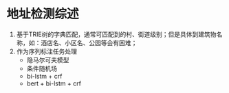 地址检测综述
====
1. 基于TRIE树的字典匹配，通常可匹配到的村、街道级别；但是具体到建筑物名称，如：酒店名、小区名、公园等会有困难；
2. 作为序列标注任务处理
   - 隐马尔可夫模型
   - 条件随机场
   - bi-lstm + crf
   - bert + bi-lstm + crf
